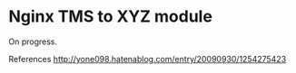 # Nginx TMS to XYZ module

On progress.

References
http://yone098.hatenablog.com/entry/20090930/1254275423
